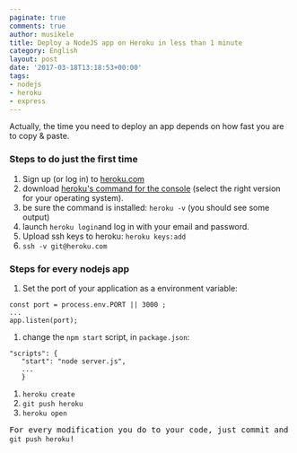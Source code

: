 ```yaml
---
paginate: true
comments: true
author: musikele
title: Deploy a NodeJS app on Heroku in less than 1 minute
category: English
layout: post
date: '2017-03-18T13:18:53+00:00'
tags:
- nodejs
- heroku
- express
---
```

Actually, the time you need to deploy an app depends on how fast you are to copy & paste. 

### Steps to do just the first time

1.  Sign up (or log in) to [heroku.com](http://heroku.com)
2.  download [heroku's command for the console](https://devcenter.heroku.com/articles/heroku-cli) (select the right version for your operating system).
3.  be sure the command is installed: `heroku -v` (you should see some output)
4.  launch `heroku login`and log in with your email and password.
5.  Upload ssh keys to heroku: `heroku keys:add`
6.  `ssh -v git@heroku.com`

### Steps for every nodejs app

1.  Set the port of your application as a environment variable:

```
const port = process.env.PORT || 3000 ;  
... 
app.listen(port);
```

1.  change the `npm start` script, in `package.json`:

```
"scripts": {
   "start": "node server.js",
   ...
   }
```

1.  `heroku create`
2.  `git push heroku`
3.  `heroku open`

<font face="monospace, monospace">For every modification you do to your code, just commit and `git push heroku`! </font>